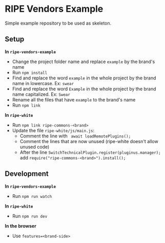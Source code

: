 # RIPE Vendors Example

Simple example repository to be used as skeleton.

## Setup
**In `ripe-vendors-example`**
- Change the project folder name and replace `example` by the brand's name
- Run `npm install`
- Find and replace the word `example` in the whole project by the brand name in lowercase. Ex: `swear`
- Find and replace the word `Example` in the whole project by the brand name capitalized. Ex: `Swear`
- Rename all the files that have `example` to the brand's name
- Run `npm link`

**In `ripe-white`**
- Run `npm link ripe-commons-<brand>`
- Update the file `ripe-white/js/main.js`:
    - Comment the line with ` await loadRemotePlugins();`
    - Comment the lines that are now unused (ripe-white doesn't allow unused code)
    - After the line `SwitchTechnicalPlugin.register(pluginus.manager);` add `require("ripe-commons-<brand>").install();`

## Development
**In `ripe-vendors-example`**
- Run `npm run watch`

**In `ripe-white`**
- Run `npm run dev`

**In the browser**
- Use `features=<brand-side>`

